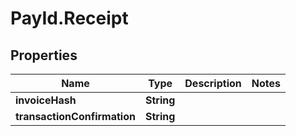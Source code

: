 # PayId.Receipt

## Properties
Name | Type | Description | Notes
------------ | ------------- | ------------- | -------------
**invoiceHash** | **String** |  | 
**transactionConfirmation** | **String** |  | 
